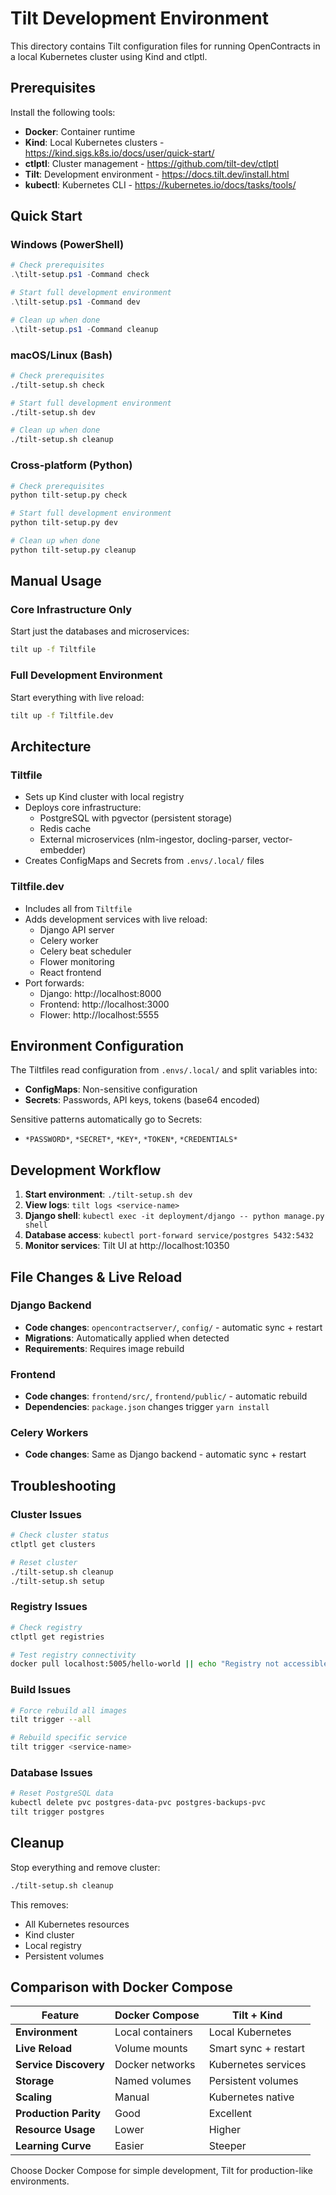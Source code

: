 # Tilt Development Environment

This directory contains Tilt configuration files for running OpenContracts in a local Kubernetes cluster using Kind and ctlptl.

## Prerequisites

Install the following tools:

- **Docker**: Container runtime
- **Kind**: Local Kubernetes clusters - https://kind.sigs.k8s.io/docs/user/quick-start/
- **ctlptl**: Cluster management - https://github.com/tilt-dev/ctlptl  
- **Tilt**: Development environment - https://docs.tilt.dev/install.html
- **kubectl**: Kubernetes CLI - https://kubernetes.io/docs/tasks/tools/

## Quick Start

### Windows (PowerShell)
```powershell
# Check prerequisites
.\tilt-setup.ps1 -Command check

# Start full development environment
.\tilt-setup.ps1 -Command dev

# Clean up when done
.\tilt-setup.ps1 -Command cleanup
```

### macOS/Linux (Bash)
```bash
# Check prerequisites
./tilt-setup.sh check

# Start full development environment  
./tilt-setup.sh dev

# Clean up when done
./tilt-setup.sh cleanup
```

### Cross-platform (Python)
```bash
# Check prerequisites
python tilt-setup.py check

# Start full development environment
python tilt-setup.py dev

# Clean up when done
python tilt-setup.py cleanup
```

## Manual Usage

### Core Infrastructure Only
Start just the databases and microservices:
```bash
tilt up -f Tiltfile
```

### Full Development Environment
Start everything with live reload:
```bash
tilt up -f Tiltfile.dev
```

## Architecture

### Tiltfile
- Sets up Kind cluster with local registry
- Deploys core infrastructure:
  - PostgreSQL with pgvector (persistent storage)
  - Redis cache
  - External microservices (nlm-ingestor, docling-parser, vector-embedder)
- Creates ConfigMaps and Secrets from `.envs/.local/` files

### Tiltfile.dev
- Includes all from `Tiltfile`
- Adds development services with live reload:
  - Django API server
  - Celery worker
  - Celery beat scheduler  
  - Flower monitoring
  - React frontend
- Port forwards:
  - Django: http://localhost:8000
  - Frontend: http://localhost:3000
  - Flower: http://localhost:5555

## Environment Configuration

The Tiltfiles read configuration from `.envs/.local/` and split variables into:
- **ConfigMaps**: Non-sensitive configuration
- **Secrets**: Passwords, API keys, tokens (base64 encoded)

Sensitive patterns automatically go to Secrets:
- `*PASSWORD*`, `*SECRET*`, `*KEY*`, `*TOKEN*`, `*CREDENTIALS*`

## Development Workflow

1. **Start environment**: `./tilt-setup.sh dev`
2. **View logs**: `tilt logs <service-name>`
3. **Django shell**: `kubectl exec -it deployment/django -- python manage.py shell`
4. **Database access**: `kubectl port-forward service/postgres 5432:5432`
5. **Monitor services**: Tilt UI at http://localhost:10350

## File Changes & Live Reload

### Django Backend
- **Code changes**: `opencontractserver/`, `config/` - automatic sync + restart
- **Migrations**: Automatically applied when detected
- **Requirements**: Requires image rebuild

### Frontend  
- **Code changes**: `frontend/src/`, `frontend/public/` - automatic rebuild
- **Dependencies**: `package.json` changes trigger `yarn install`

### Celery Workers
- **Code changes**: Same as Django backend - automatic sync + restart

## Troubleshooting

### Cluster Issues
```bash
# Check cluster status
ctlptl get clusters

# Reset cluster
./tilt-setup.sh cleanup
./tilt-setup.sh setup
```

### Registry Issues
```bash
# Check registry
ctlptl get registries

# Test registry connectivity
docker pull localhost:5005/hello-world || echo "Registry not accessible"
```

### Build Issues
```bash
# Force rebuild all images
tilt trigger --all

# Rebuild specific service
tilt trigger <service-name>
```

### Database Issues
```bash
# Reset PostgreSQL data
kubectl delete pvc postgres-data-pvc postgres-backups-pvc
tilt trigger postgres
```

## Cleanup

Stop everything and remove cluster:
```bash
./tilt-setup.sh cleanup
```

This removes:
- All Kubernetes resources
- Kind cluster
- Local registry
- Persistent volumes

## Comparison with Docker Compose

| Feature | Docker Compose | Tilt + Kind |
|---------|---------------|-------------|
| **Environment** | Local containers | Local Kubernetes |
| **Live Reload** | Volume mounts | Smart sync + restart |
| **Service Discovery** | Docker networks | Kubernetes services |
| **Storage** | Named volumes | Persistent volumes |
| **Scaling** | Manual | Kubernetes native |
| **Production Parity** | Good | Excellent |
| **Resource Usage** | Lower | Higher |
| **Learning Curve** | Easier | Steeper |

Choose Docker Compose for simple development, Tilt for production-like environments.